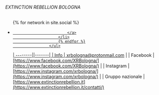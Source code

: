 ###### EXTINCTION REBELLION BOLOGNA ######

<ul class="contatti-social-list">
                        {% for network in site.social %}
                        <li>
                            <a class="btn-social btn-outline" href="{{ network.url }}">
                                <i style="font-size: xx-large;" class="fab fa-fw fa-{{ network.title }}">
                                </i>
                                
                            </a>
                        </li>
                        {% endfor %}
                    </ul>

| --------||-------|
| Info | [xrbologna@protonmail.com](mailto:xrbologna@protonmail.com) |
| Facebook | [https://www.facebook.com/XRBologna/](https://www.facebook.com/XRBologna/) |
| Instagram | [https://www.instagram.com/xrbologna/](https://www.instagram.com/xrbologna/) |
| Gruppo nazionale | [https://www.extinctionrebellion.it](https://www.extinctionrebellion.it/contatti/) 

